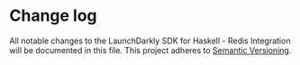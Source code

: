 # Change log

All notable changes to the LaunchDarkly SDK for Haskell - Redis Integration will be documented in this file. This project adheres to [Semantic Versioning](https://semver.org).


